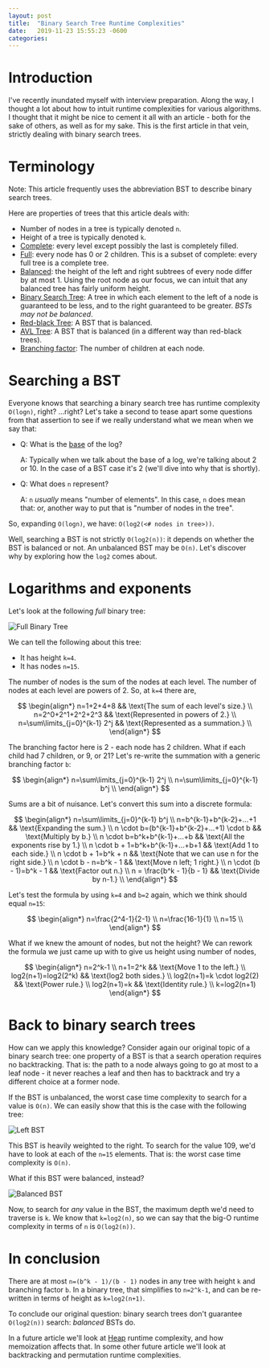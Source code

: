 ```yaml
---
layout: post
title:  "Binary Search Tree Runtime Complexities"
date:   2019-11-23 15:55:23 -0600
categories: 
---
```


# Introduction

I've recently inundated myself with interview preparation. Along the way, I
thought a lot about how to intuit runtime complexities for various algorithms.
I thought that it might be nice to cement it all with an article - both for the
sake of others, as well as for my sake. This is the first article in that vein,
strictly dealing with binary search trees.

# Terminology

Note: This article frequently uses the abbreviation BST to describe binary
search trees.

Here are properties of trees that this article deals with:

- Number of nodes in a tree is typically denoted `n`.
- Height of a tree is typically denoted `k`.
- [Complete](https://en.wikipedia.org/wiki/Binary_tree): every level except
  possibly the last is completely filled.
- [Full](https://en.wikipedia.org/wiki/Binary_tree): every node has 0 or 2
  children. This is a subset of complete: every full tree is a complete tree.
- [Balanced](https://en.wikipedia.org/wiki/Binary_tree): the height of the left
  and right subtrees of every node differ by at most 1. Using the root node as
  our focus, we can intuit that any balanced tree has fairly uniform height.
- [Binary Search Tree](https://en.wikipedia.org/wiki/Binary_search_tree):
  A tree in which each element to the left of a node is guaranteed to be less,
  and to the right guaranteed to be greater. _BSTs may not be balanced_.
- [Red-black Tree](https://en.wikipedia.org/wiki/Red%E2%80%93black_tree): A BST
  that is balanced.
- [AVL Tree](https://en.wikipedia.org/wiki/AVL_tree): A BST that is balanced (in
  a different way than red-black trees).
- [Branching factor](https://en.wikipedia.org/wiki/Branching_factor): The number
  of children at each node.

# Searching a BST

Everyone knows that searching a binary search tree has runtime complexity
`O(logn)`, right? ...right? Let's take a second to tease apart some questions
from that assertion to see if we really understand what we mean when we say that:

- Q: What is the [base](https://en.wikipedia.org/wiki/Logarithm) of the log?

  A: Typically when we talk about the base of a log, we're talking about 2 or 10.  In the case of a BST case it's 2 (we'll dive into why that is shortly).

- Q: What does `n` represent?

  A: `n` _usually_ means "number of elements". In this case, `n` does mean that: or, another way to put that is "number of nodes in the tree".

So, expanding `O(logn)`, we have: `O(log2(<# nodes in tree>))`.

Well, searching a BST is not strictly `O(log2(n))`: it depends on whether the
BST is balanced or not. An unbalanced BST may be `O(n)`. Let's discover why by
exploring how the `log2` comes about.

# Logarithms and exponents

Let's look at the following _full_ binary tree:

![Full Binary Tree](/assets/simple_complete.png)

We can tell the following about this tree:

- It has height `k=4`.
- It has nodes `n=15`.

The number of nodes is the sum of the nodes at each level. The number of nodes
at each level are powers of 2. So, at `k=4` there are,

$$
\begin{align*}
n=1+2+4+8 && \text{The sum of each level's size.} \\
n=2^0+2^1+2^2+2^3 && \text{Represented in powers of 2.} \\
n=\sum\limits_{j=0}^{k-1} 2^j && \text{Represented as a summation.} \\
\end{align*}
$$

The branching factor here is 2 - each node has 2 children. What if each child
had 7 children, or 9, or 21? Let's re-write the summation with a generic
branching factor `b`:

$$
\begin{align*}
n=\sum\limits_{j=0}^{k-1} 2^j \\
n=\sum\limits_{j=0}^{k-1} b^j \\
\end{align*}
$$

Sums are a bit of nuisance. Let's convert this sum into a discrete formula:

$$
\begin{align*}
n=\sum\limits_{j=0}^{k-1} b^j \\
n=b^{k-1}+b^{k-2}+...+1 && \text{Expanding the sum.} \\
n \cdot b=(b^{k-1}+b^{k-2}+...+1) \cdot b && \text{Multiply by b.} \\
n \cdot b=b^k+b^{k-1}+...+b && \text{All the exponents rise by 1.} \\
n \cdot b + 1=b^k+b^{k-1}+...+b+1 && \text{Add 1 to each side.} \\
n \cdot b + 1=b^k + n && \text{Note that we can use n for the right side.} \\
n \cdot b - n=b^k - 1 && \text{Move n left; 1 right.} \\
n \cdot (b - 1)=b^k - 1 && \text{Factor out n.} \\
n = \frac{b^k - 1}{b - 1} && \text{Divide by n-1.} \\
\end{align*}
$$

Let's test the formula by using `k=4` and `b=2` again, which we think should
equal `n=15`:

$$
\begin{align*}
n=\frac{2^4-1}{2-1} \\
n=\frac{16-1}{1} \\
n=15 \\
\end{align*}
$$

What if we knew the amount of nodes, but not the height? We can rework the
formula we just came up with to give us height using number of nodes,

$$
\begin{align*}
n=2^k-1 \\
n+1=2^k && \text{Move 1 to the left.} \\
log2(n+1)=log2(2^k) && \text{log2 both sides.} \\
log2(n+1)=k \cdot log2(2) && \text{Power rule.} \\
log2(n+1)=k && \text{Identity rule.} \\
k=log2(n+1)
\end{align*}
$$

# Back to binary search trees

How can we apply this knowledge? Consider again our original topic of a binary
search tree: one property of a BST is that a search operation requires no
backtracking. That is: the path to a node always going to go at most to a leaf
node - it never reaches a leaf and then has to backtrack and try a different
choice at a former node.

If the BST is unbalanced, the worst case time complexity to search for a value
is `O(n)`. We can easily show that this is the case with the following tree:

![Left BST](/assets/left_bst.png)

This BST is heavily weighted to the right. To search for the value 109, we'd have to
look at each of the `n=15` elements. That is: the worst case time complexity is
`O(n)`.

What if this BST were balanced, instead?

![Balanced BST](/assets/balanced_bst.png)

Now, to search for _any_ value in the BST, the maximum depth we'd need to
traverse is `k`. We know that `k=log2(n)`, so we can say that the big-O runtime
complexity in terms of `n` is `O(log2(n))`.

# In conclusion

There are at most `n=(b^k - 1)/(b - 1)` nodes in any tree with height `k` and
branching factor `b`. In a binary tree, that simplifies to `n=2^k-1`, and can
be re-written in terms of height as `k=log2(n+1)`.

To conclude our original question: binary search trees don't guarantee
`O(log2(n))` search: _balanced_ BSTs do.

In a future article we'll look at [Heap](https://en.wikipedia.org/wiki/Heap_(data_structure))
runtime complexity, and how memoization affects that. In some other future
article we'll look at backtracking and permutation runtime complexities.

<script type="text/javascript" async
  src="/assets/mathjax-2.7.5/MathJax.js?config=TeX-MML-AM_CHTML">
</script>
<script type="text/x-mathjax-config">
    MathJax.Hub.Config({
      extensions: [
        "MathMenu.js",
        "MathZoom.js",
        "AssistiveMML.js"
      ],
      jax: ["input/TeX", "output/CommonHTML"],
      TeX: {
        extensions: [
          "AMSmath.js",
          "AMSsymbols.js",
          "noErrors.js",
          "noUndefined.js",
        ]
      }
    });
  </script>